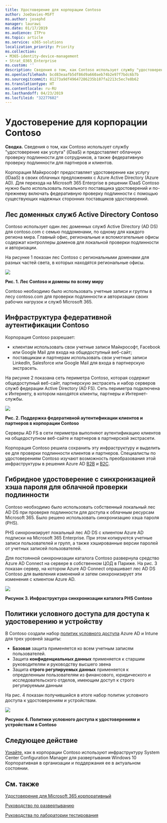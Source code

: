 ```yaml
---
title: Удостоверение для корпорации Contoso
author: JoeDavies-MSFT
ms.author: josephd
manager: laurawi
ms.date: 01/17/2019
ms.audience: ITPro
ms.topic: article
ms.service: o365-solutions
localization_priority: Priority
ms.collection:
- M365-identity-device-management
- Strat_O365_Enterprise
ms.custom: ''
description: Сведения о том, как Contoso использует службу "удостоверение как услуга" (IDaaS) и предоставляет облачную проверку подлинности для сотрудников, а также федеративную проверку подлинности для партнеров и клиентов.
ms.openlocfilehash: bcd83eaafb5df86d9a660aeb74b2e97f7bdc6b7b
ms.sourcegitcommit: 81273a9df49647286235b187fa2213c5ec7e8b62
ms.translationtype: HT
ms.contentlocale: ru-RU
ms.lasthandoff: 04/23/2019
ms.locfileid: "32277602"
---
```

# <a name="identity-for-the-contoso-corporation"></a>Удостоверение для корпорации Contoso

**Сводка.** Сведения о том, как Contoso использует службу "удостоверение как услуга" (IDaaS) и предоставляет облачную проверку подлинности для сотрудников, а также федеративную проверку подлинности для партнеров и клиентов.

Корпорация Майкрософт предоставляет удостоверение как услугу (IDaaS) в своих облачных предложениях с Azure Active Directory (Azure AD). Для перехода на Microsoft 365 Enterprise в решении IDaaS Contoso нужно было использовать локального поставщика удостоверений и по-прежнему включать федеративную проверку подлинности с помощью существующих надежных сторонних поставщиков удостоверений.

## <a name="contosos-active-directory-domain-services-forest"></a>Лес доменных служб Active Directory Contoso

Contoso использует один лес доменных служб Active Directory (AD DS) для contoso.com с семью поддоменами, по одному для каждого региона мира. Главный офис, региональные и вспомогательные офисы содержат контроллеры доменов для локальной проверки подлинности и авторизации.

На рисунке 1 показан лес Contoso с региональными доменами для разных частей света, в которых находятся региональные офисы.

![](./media/contoso-identity/contoso-identity-fig1.png)
 
**Рис. 1. Лес Contoso и домены по всему миру**

Contoso необходимо было использовать учетные записи и группы в лесу contoso.com для проверки подлинности и авторизации своих рабочих нагрузок и служб Microsoft 365.

## <a name="contosos-federated-authentication-infrastructure"></a>Инфраструктура федеративной аутентификации Contoso

Корпорация Contoso разрешает:

- клиентам использовать свои учетные записи Майкрософт, Facebook или Google Mail для входа на общедоступный веб-сайт;
- поставщикам и партнерам использовать свои учетные записи LinkedIn, Salesforce или Google Mail для входа в партнерскую экстрасеть.

На рисунке 2 показана сеть периметра Contoso, которая содержит общедоступный веб-сайт, партнерскую экстрасеть и набор серверов служб федерации Active Directory (AD FS). Сеть периметра подключена к Интернету, в котором находятся клиенты, партнеры и Интернет-службы.

![](./media/contoso-identity/contoso-identity-fig2.png)

**Рис. 2. Поддержка федеративной аутентификации клиентов и партнеров в корпорации Contoso**
 
Серверы AD FS в сети периметра выполняют аутентификацию клиентов на общедоступном веб-сайте и партнеров в партнерской экстрасети.

Корпорация Contoso решила сохранить эту инфраструктуру и выделить ее для проверки подлинности клиентов и партнеров. Специалисты по удостоверениям Contoso изучают возможность преобразования этой инфраструктуры в решения Azure AD [B2B](https://docs.microsoft.com/azure/active-directory/b2b/hybrid-organizations) и [B2C](https://docs.microsoft.com/azure/active-directory-b2c/solution-articles).

## <a name="hybrid-identity-with-password-hash-synchronization-for-cloud-based-authentication"></a>Гибридное удостоверение с синхронизацией хэша пароля для облачной проверки подлинности

Contoso необходимо было использовать собственный локальный лес AD DS при проверке подлинности для доступа к облачным ресурсам Microsoft 365. Было решено использовать синхронизацию хэша пароля (PHS).

PHS синхронизирует локальный лес AD DS с клиентом Azure AD подписки на Microsoft 365 Enterprise. При этом копируются учетные записи пользователей и групп, а также хэшированные версии паролей от учетных записей пользователей. 

Для постоянной синхронизации каталога Contoso развернула средство Azure AD Connect на сервере в собственном ЦОД в Париже. На рис. 3 показан сервер, на котором Azure AD Connect опрашивает лес AD DS Contoso для выявления изменений и затем синхронизирует эти изменения с клиентом Azure AD.

![](./media/contoso-identity/contoso-identity-fig4.png)
 
**Рисунок 3. Инфраструктура синхронизации каталога PHS Contoso**


## <a name="conditional-access-policies-for-identity-and-device-access"></a>Политики условного доступа для доступа к удостоверению и устройству

В Contoso создали набор [политик условного доступа](identity-access-policies.md) Azure AD и Intune для трех уровней защиты:

- **Базовая** защита применяется ко всем учетным записям пользователей.
- Защита **конфиденциальных данных** применяется к старшим руководителям и руководству высшего звена
- Защита **строго регулируемых данных** применяется к определенным пользователям из финансового, юридического и исследовательского отделов, имеющим доступ к строго регулируемым данным

На рис. 4 показан получившийся в итоге набор политик условного доступа к удостоверениям и устройствам.

![](./media/contoso-identity/contoso-identity-fig5.png)
 
**Рисунок 4. Политики условного доступа к удостоверениям и устройствам в Contoso**

## <a name="next-step"></a>Следующее действие

[Узнайте,](contoso-win10.md) как в корпорации Contoso используют инфраструктуру System Center Configuration Manager для развертывания Windows 10 Корпоративная в организации и поддержания ее в актуальном состоянии.

## <a name="see-also"></a>См. также

[Удостоверение для Microsoft 365 корпоративный](identity-infrastructure.md)

[Руководство по развертыванию](deploy-microsoft-365-enterprise.md)

[Руководства по лаборатории тестирования](m365-enterprise-test-lab-guides.md)
